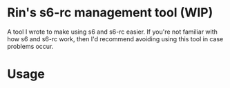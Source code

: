 # Rin's s6-rc management tool (WIP)

A tool I wrote to make using s6 and s6-rc easier.
If you're not familiar with how s6 and s6-rc work, then I'd recommend avoiding
using this tool in case problems occur.

# Usage

